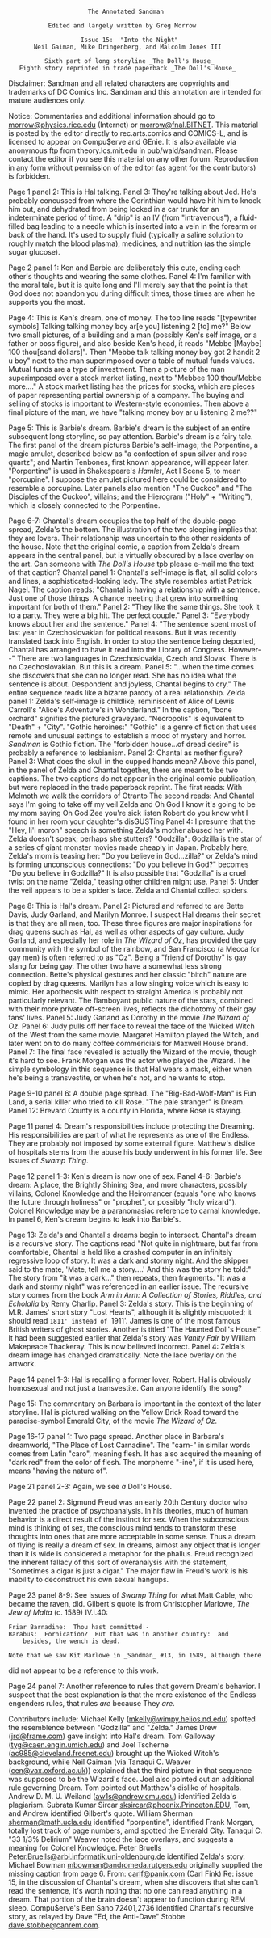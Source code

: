                           The Annotated Sandman

               Edited and largely written by Greg Morrow

                        Issue 15:  "Into the Night"
           Neil Gaiman, Mike Dringenberg, and Malcolm Jones III

              Sixth part of long storyline _The Doll's House_
       Eighth story reprinted in trade paperback _The Doll's House_

Disclaimer:  Sandman and all related characters are copyrights and trademarks
of DC Comics Inc.  Sandman and this annotation are intended for mature
audiences only.

Notice:  Commentaries and additional information should go to
morrow@physics.rice.edu (Internet) or morrow@fnal.BITNET.  This material is
posted by the editor directly to rec.arts.comics and COMICS-L, and is licensed
to appear on Compu$erve and GEnie.  It is also available via anonymous ftp
from theory.lcs.mit.edu in pub/wald/sandman.  Please contact the editor if you
see this material on any other forum.  Reproduction in any form without
permission of the editor (as agent for the contributors) is forbidden.

Page 1 panel 2:  This is Hal talking.
	Panel 3:  They're talking about Jed.  He's probably concussed from
where the Corinthian would have hit him to knock him out, and dehydrated from
being locked in a car trunk for an indeterminate period of time.  A "drip" is
an IV (from "intravenous"), a fluid-filled bag leading to a needle which is
inserted into a vein in the forearm or back of the hand.  It's used to supply
fluid (typically a saline solution to roughly match the blood plasma),
medicines, and nutrition (as the simple sugar glucose).

Page 2 panel 1:  Ken and Barbie are deliberately this cute, ending each other's
thoughts and wearing the same clothes.
	Panel 4:  I'm familiar with the moral tale, but it is quite long and
I'll merely say that the point is that God does not abandon you during
difficult times, those times are when he supports you the most.

Page 4:  This is Ken's dream, one of money.  The top line reads "[typewriter
symbols] Talking talking money boy ar[e you] listening 2 [to] me?"  Below two
small pictures, of a building and a man (possibly Ken's self image, or a father
or boss figure), and also beside Ken's head, it reads "Mebbe [Maybe] 100
thou[sand dollars]".  Then "Mebbe talk talking money boy got 2 handit 2 u boy"
next to the man superimposed over a table of mutual funds values.  Mutual funds
are a type of investment.  Then a picture of the man superimposed over a stock
market listing, next to "Mebbee 100 thou/Mebbe more...."  A stock market
listing has the prices for stocks, which are pieces of paper representing
partial ownership of a company.  The buying and selling of stocks is important
to Western-style economies.  Then above a final picture of the man, we have
"talking money boy ar u listening 2 me??"

Page 5:  This is Barbie's dream.  Barbie's dream is the subject of an entire
subsequent long storyline, so pay attention.  Barbie's dream is a fairy tale.
The first panel of the dream pictures Barbie's self-image; the Porpentine, a
magic amulet, described below as "a confection of spun silver and rose quartz";
and Martin Tenbones, first known appearance, will appear later.
	"Porpentine" is used in Shakespeare's _Hamlet_, Act I Scene 5, to mean
"porcupine".  I suppose the amulet pictured here could be considered to
resemble a porcupine.
	Later panels also mention "The Cuckoo" and "The Disciples of the
Cuckoo", villains; and the Hierogram ("Holy" + "Writing"), which is closely
connected to the Porpentine.

Page 6-7:  Chantal's dream occupies the top half of the double-page spread,
Zelda's the bottom.  The illustration of the two sleeping implies that they are
lovers.  Their relationship was uncertain to the other residents of the house.
	Note that the original comic, a caption from Zelda's dream appears in
the central panel, but is virtually obscured by a lace overlay on the art.  Can
someone with _The Doll's House_ tpb please e-mail me the text of that caption?
        Chantal panel 1:  Chantal's self-image is flat, all solid colors and
lines, a sophisticated-looking lady.  The style resembles artist Patrick Nagel.
The caption reads:  "Chantal is having a relationship with a sentence.  Just
one of those things.  A chance meeting that grew into something important for
both of them."
        Panel 2:  "They like the same things.  She took it to a party.  They
were a big hit.  The perfect couple."
	Panel 3:  "Everybody knows about her and the sentence."
	Panel 4:  "The sentence spent most of last year in Czechoslovakian for
political reasons.  But it was recently translated back into English.  In order
to stop the sentence being deported, Chantal has arranged to have it read into
the Library of Congress.  However--"  There are two languages in
Czechoslovakia, Czech and Slovak.  There is no Czechoslovakian.  But this is a
dream.
	Panel 5:  "...when the time comes she discovers that she can no longer
read.  She has no idea what the sentence is about.  Despondent and joyless,
Chantal begins to cry."  The entire sequence reads like a bizarre parody of a
real relationship.
	Zelda panel 1:  Zelda's self-image is childlike, reminiscent of Alice
of Lewis Carroll's "Alice's Adventure's in Wonderland."  In the caption, "bone
orchard" signifies the pictured graveyard.  "Necropolis" is equivalent to
"Death" + "City".  "Gothic heroines:"  "Gothic" is a genre of fiction that uses
remote and unusual settings to establish a mood of mystery and horror.
_Sandman_ is Gothic fiction.  The "forbidden house...of dread desire" is
probably a reference to lesbianism.
	Panel 2:  Chantal as mother figure?
	Panel 3:  What does the skull in the cupped hands mean?  Above this
panel, in the panel of Zelda and Chantal together, there are meant to be two
captions.  The two captions do not appear in the original comic publication,
but were replaced in the trade paperback reprint.  The first reads:
	With Melmoth we walk the corridors of Otranto
The second reads:
	And Chantal says I'm going to take off my veil Zelda and Oh God I know
it's going to be my mom saying Oh God Zee you're sick listen Robert do you know
wht I found in her room your daughter's disGUSTing
        Panel 4:  I presume that the "Hey, li'l moron" speech is something
Zelda's mother abused her with.  Zelda doesn't speak; perhaps she stutters?
"Godzilla":  Godzilla is the star of a series of giant monster movies made
cheaply in Japan.  Probably here, Zelda's mom is teasing her:  "Do you believe
in God...zilla?" or Zelda's mind is forming unconscious connections:  "Do you
believe in God?" becomes "Do you believe in Godzilla?"  It is also possible
that "Godzilla" is a cruel twist on the name "Zelda," teasing other children
might use.
	Panel 5:  Under the veil appears to be a spider's face.  Zelda and
Chantal collect spiders.

Page 8:  This is Hal's dream.
	Panel 2:  Pictured and referred to are Bette Davis, Judy Garland, and
Marilyn Monroe.  I suspect Hal dreams their secret is that they are all men,
too.
	These three figures are major inspirations for drag queens such as Hal,
as well as other aspects of gay culture.  Judy Garland, and especially her role
in _The Wizard of Oz_, has provided the gay community with the symbol of the
rainbow, and San Francisco (a Mecca for gay men) is often referred to as "Oz".
Being a "friend of Dorothy" is gay slang for being gay.
	The other two have a somewhat less strong connection.  Bette's physical
gestures and her classic "bitch" nature are copied by drag queens.  Marilyn has
a low singing voice which is easy to mimic.  Her apotheosis with respect to
straight America is probably not particularly relevant.
	The flamboyant public nature of the stars, combined with their more
private off-screen lives, reflects the dichotomy of their gay fans' lives.
	Panel 5:  Judy Garland as Dorothy in the movie _The Wizard of Oz_.
	Panel 6:  Judy pulls off her face to reveal the face of the Wicked
Witch of the West from the same movie.  Margaret Hamilton played the Witch, and
later went on to do many coffee commericials for Maxwell House brand.
	Panel 7:  The final face revealed is actually the Wizard of the movie,
though it's hard to see.  Frank Morgan was the actor who played the Wizard.
	The simple symbology in this sequence is that Hal wears a mask, either
when he's being a transvestite, or when he's not, and he wants to stop.
	
Page 9-10 panel 6:  A double page spread.  The "Big-Bad-Wolf-Man" is Fun Land,
a serial killer who tried to kill Rose.  "The pale stranger" is Dream.
	Panel 12:  Brevard County is a county in Florida, where Rose is
staying.

Page 11 panel 4:  Dream's responsibilities include protecting the Dreaming.
His responsibilities are part of what he represents as one of the Endless.
They are probably not imposed by some external figure.
	Matthew's dislike of hospitals stems from the abuse his body underwent
in his former life.  See issues of _Swamp Thing_.

Page 12 panel 1-3:  Ken's dream is now one of sex.
	Panel 4-6:  Barbie's dream:  A place, the Brightly Shining Sea, and
more characters, possibly villains, Colonel Knowledge and the Heiromancer
(equals "one who knows the future through holiness" or "prophet", or possibly
"holy wizard").  Colonel Knowledge may be a paranomasiac reference to carnal
knowledge.  In panel 6, Ken's dream begins to leak into Barbie's.

Page 13:  Zelda's and Chantal's dreams begin to intersect.  Chantal's dream is
a recursive story.  The captions read "Not quite in nightmare, but far from
comfortable, Chantal is held like a crashed computer in an infinitely
regressive loop of story.  It was a dark and stormy night.  And the skipper
said to the mate, 'Mate, tell me a story....'  And this was the story he told:"
The story from "it was a dark..." then repeats, then fragments.  "It was a dark
and stormy night" was referenced in an earlier issue.
	The recursive story comes from the book _Arm in Arm: A Collection of
Stories, Riddles, and Echolalia_ by Remy Charlip.
	Panel 3:  Zelda's story.  This is the beginning of M.R. James' short
story "Lost Hearts", although it is slightly misquoted; it should read `1811'
instead of `1911'.  James is one of the most famous British writers of
ghost stories.  Another is titled "The Haunted Doll's House".
	It had been suggested earlier that Zelda's story was _Vanity Fair_ by
William Makepeace Thackeray.  This is now believed incorrect.
	Panel 4:  Zelda's dream image has changed dramatically.  Note the lace
overlay on the artwork.

Page 14 panel 1-3:  Hal is recalling a former lover, Robert.  Hal is obviously
homosexual and not just a transvestite.  Can anyone identify the song?

Page 15:  The commentary on Barbara is important in the context of the later
storyline.  Hal is pictured walking on the Yellow Brick Road toward the
paradise-symbol Emerald City, of the movie _The Wizard of Oz_.

Page 16-17 panel 1:  Two page spread.  Another place in Barbara's dreamworld,
"The Place of Lost Carnadine".  The "carn-" in similar words comes from Latin
"caro", meaning flesh.  It has also acquired the meaning of "dark red" from the
color of flesh.  The morpheme "-ine", if it is used here, means "having the
nature of".

Page 21 panel 2-3:  Again, we see _a_ Doll's House.

Page 22 panel 2:  Sigmund Freud was an early 20th Century doctor who invented
the practice of psychoanalysis.  In his theories, much of human behavior is a
direct result of the instinct for sex.  When the subconscious mind is thinking
of sex, the conscious mind tends to transform these thoughts into ones that are
more acceptable in some sense.  Thus a dream of flying is really a dream of
sex.  In dreams, almost any object that is longer than it is wide is considered
a metaphor for the phallus.  Freud recognized the inherent fallacy of this sort
of overanalysis with the statement, "Sometimes a cigar is just a cigar."
The major flaw in Freud's work is his inability to deconstruct his own sexual
hangups.

Page 23 panel 8-9:  See issues of _Swamp Thing_ for what Matt Cable, who became
the raven, did.  Gilbert's quote is from Christopher Marlowe, _The Jew of
Malta_ (c. 1589) IV.i.40:

  	Friar Barnadine:  Thou hast committed -
	Barabus:  Fornication?  But that was in another country:  and
		besides, the wench is dead.

	Note that we saw Kit Marlowe in _Sandman_ #13, in 1589, although there
did not appear to be a reference to this work.

Page 24 panel 7:  Another reference to rules that govern Dream's behavior.
I suspect that the best explanation is that the mere existence of the Endless
engenders rules, that rules _are_ because They _are_.

Contributors include:
	Michael Kelly (mkelly@wimpy.helios.nd.edu) spotted the resemblence
between "Godzilla" and "Zelda."
	James Drew (jrd@frame.com) gave insight into Hal's dream.
	Tom Galloway (tyg@caen.engin.umich.edu) and Joel Tscherne
(ac985@cleveland.freenet.edu) brought up the Wicked Witch's background, while
Neil Gaiman (via Tanaqui C. Weaver (cen@vax.oxford.ac.uk)) explained that the
third picture in that sequence was supposed to be the Wizard's face.  Joel also
pointed out an additional rule governing Dream.
	Tom pointed out Matthew's dislike of hospitals.
	Andrew D. M. U. Weiland (aw1s@andrew.cmu.edu) identified Zelda's
plagiarism.
	Subrata Kumar Sircar <sksircar@phoenix.Princeton.EDU>, Tom, and Andrew
identified Gilbert's quote.
	William Sherman <sherman@math.ucla.edu> identified "porpentine",
identified Frank Morgan, totally lost track of page numbers, amd spotted the
Emerald City.
	Tanaqui C. "33 1/3% Delirium" Weaver noted the lace overlays, and
suggests a meaning for Colonel Knowledge.
	Peter Bruells <Peter.Bruells@arbi.informatik.uni-oldenburg.de>
identified Zelda's story.
	Michael Bowman <mbowman@andromeda.rutgers.edu> originally supplied the
missing caption from page 6.
From: carlf@panix.com (Carl Fink)
   Re:  issue 15, in the discussion of Chantal's dream, when she discovers that
she can't read the sentence, it's worth noting that no one can read anything in
a dream.  That portion of the brain doesn't appear to function during REM sleep.
	Compu$erve's Ben Sano 72401,2736 identified Chantal's recursive story,
as relayed by Dave "Ed, the Anti-Dave" Stobbe <dave.stobbe@canrem.com>.
